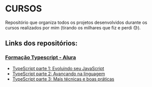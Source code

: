 # CURSOS
 Repositório que organiza todos os projetos desenvolvidos durante os cursos realizados por mim (tirando os milhares que fiz e perdi :sweat:).
 
 ## Links dos repositórios:
 
 ### [Formação Typescript - Alura](https://www.alura.com.br/formacao-typescript)
- [TypeScript parte 1: Evoluindo seu JavaScript](https://github.com/piedroalex/curso-typescript-parte-1)
- [TypeScript parte 2: Avançando na linguagem](https://github.com/piedroalex/curso-typescript-parte-2)
- [TypeScript parte 3: Mais técnicas e boas práticas](https://github.com/piedroalex/curso-typescript-parte-3)
